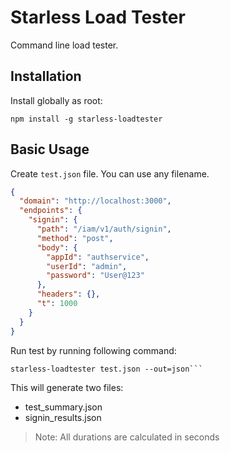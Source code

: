 # Starless Load Tester

Command line load tester.

## Installation

Install globally as root:

```
npm install -g starless-loadtester
```

## Basic Usage

Create `test.json` file. You can use any filename.

```json
{
  "domain": "http://localhost:3000",
  "endpoints": {
    "signin": {
      "path": "/iam/v1/auth/signin",
      "method": "post",
      "body": {
        "appId": "authservice",
        "userId": "admin",
        "password": "User@123"
      },
      "headers": {},
      "t": 1000
    }
  }
}
```

Run test by running following command:

````
starless-loadtester test.json --out=json```
````

This will generate two files:

- test_summary.json
- signin_results.json

> Note: All durations are calculated in seconds
